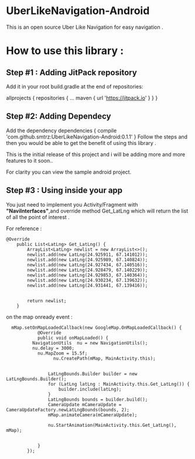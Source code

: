 # UberLikeNavigation-Android
This is an open source Uber Like Navigation for easy navigation .


<h1>How to use this library :</h1>

<h2>Step #1 : Adding JitPack repository</h2>
Add it in your root build.gradle at the end of repositories:

allprojects {
	repositories {
		...
		maven { url 'https://jitpack.io' }
		}
	}
<h2>Step #2: Adding Dependecy</h2>
Add the dependency
dependencies {
	        compile 'com.github.smtrz:UberLikeNavigation-Android:0.1.1'
	}
Follow the steps and then you would be able to get the benefit of using this library .


This is the initial release of this project and i will be adding more and more features to it soon.. 

For clarity you can view the sample android project.

<h2>Step #3 : Using inside your app</h2>
You just need to implement you Activity/Fragment with <b>"NaviInterfaces"</b>,and override method Get_LatLng which will return the list of all the point of interest .

For reference :
```
@Override
    public List<LatLng> Get_LatLng() {
        ArrayList<LatLng> newlist = new ArrayList<>();
        newlist.add(new LatLng(24.925911, 67.141012));
        newlist.add(new LatLng(24.925989, 67.140824));
        newlist.add(new LatLng(24.927434, 67.140516));
        newlist.add(new LatLng(24.928479, 67.140229));
        newlist.add(new LatLng(24.929853, 67.140364));
        newlist.add(new LatLng(24.930234, 67.139632));
        newlist.add(new LatLng(24.931441, 67.139416));


        return newlist;
    }
```
on the map onready event :
```
  mMap.setOnMapLoadedCallback(new GoogleMap.OnMapLoadedCallback() {
            @Override
            public void onMapLoaded() {
          NavigationUtils  nu = new NavigationUtils();
          nu.delay = 3000;
            nu.MapZoom = 15.5f;
                  nu.CreatePath(mMap, MainActivity.this);


                LatLngBounds.Builder builder = new LatLngBounds.Builder();
                for (LatLng latLng : MainActivity.this.Get_LatLng()) {
                    builder.include(latLng);
                }
                LatLngBounds bounds = builder.build();
                CameraUpdate mCameraUpdate = CameraUpdateFactory.newLatLngBounds(bounds, 2);
                mMap.animateCamera(mCameraUpdate);

                nu.StartAnimation(MainActivity.this.Get_LatLng(), mMap);


            }
        });
```
